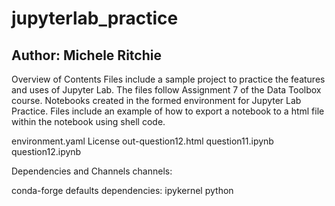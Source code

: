 # jupyterlab_practice
## Author: Michele Ritchie

Overview of Contents
Files include a sample project to practice the features and uses of Jupyter Lab. The files follow Assignment 7 of the Data Toolbox course. Notebooks created in the formed environment for Jupyter Lab Practice. Files include an example of how to export a notebook to a html file within the notebook using shell code. 

environment.yaml 
License
out-question12.html
question11.ipynb
question12.ipynb

Dependencies and Channels
channels:

conda-forge
defaults dependencies:
ipykernel
python
